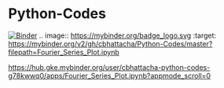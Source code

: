 # Python-Codes
[![Binder](https://mybinder.org/badge_logo.svg)](https://mybinder.org/v2/gh/cbhattacha/Python-Codes/master?filepath=Fourier_Series_Plot.ipynb)
.. image:: https://mybinder.org/badge_logo.svg
 :target: https://mybinder.org/v2/gh/cbhattacha/Python-Codes/master?filepath=Fourier_Series_Plot.ipynb
 
 https://hub.gke.mybinder.org/user/cbhattacha-python-codes-g78kwwq0/apps/Fourier_Series_Plot.ipynb?appmode_scroll=0
